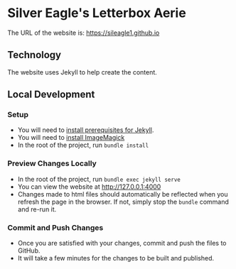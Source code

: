 # Silver Eagle's Letterbox Aerie
The URL of the website is: https://sileagle1.github.io

## Technology

The website uses Jekyll to help create the content.

## Local Development

### Setup

* You will need to [install prerequisites for Jekyll](https://jekyllrb.com/docs/installation/windows/).
* You will need to [install ImageMagick](https://imagemagick.org/script/download.php)
* In the root of the project, run `bundle install`

### Preview Changes Locally

* In the root of the project, run `bundle exec jekyll serve`
* You can view the website at http://127.0.0.1:4000
* Changes made to html files should automatically be reflected when you refresh the page in the browser.
  If not, simply stop the `bundle` command and re-run it.

### Commit and Push Changes
* Once you are satisfied with your changes, commit and push the files to GitHub.
* It will take a few minutes for the changes to be built and published.
